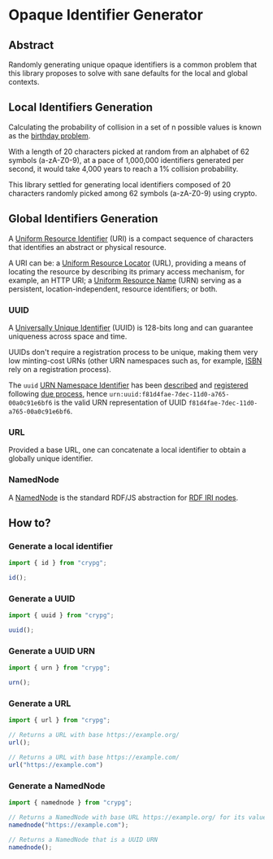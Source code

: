 # Opaque Identifier Generator

## Abstract

Randomly generating unique opaque identifiers is a common problem that this library proposes to solve with sane defaults for the local and global contexts.


## Local Identifiers Generation

Calculating the probability of collision in a set of n possible values is known as the [birthday problem](https://en.wikipedia.org/wiki/Birthday_problem).

With a length of 20 characters picked at random from an alphabet of 62 symbols (a-zA-Z0-9), at a pace of 1,000,000 identifiers generated per second, it would take 4,000 years to reach a 1% collision probability.

This library settled for generating local identifiers composed of 20 characters randomly picked among 62 symbols (a-zA-Z0-9) using crypto.


## Global Identifiers Generation

A [Uniform Resource Identifier](https://datatracker.ietf.org/doc/html/rfc3986) (URI) is a compact sequence of characters that identifies an abstract or physical resource.

A URI can be: a [Uniform Resource Locator](https://datatracker.ietf.org/doc/html/rfc1738) (URL), providing a means of locating the resource by describing its primary access mechanism, for example, an HTTP URI; a [Uniform Resource Name](https://datatracker.ietf.org/doc/html/rfc2141) (URN) serving as a persistent, location-independent, resource identifiers; or both.

### UUID

A [Universally Unique Identifier](https://datatracker.ietf.org/doc/html/rfc4122) (UUID) is 128-bits long and can guarantee uniqueness across space and time.

UUIDs don't require a registration process to be unique, making them very low minting-cost URNs (other URN namespaces such as, for example, [ISBN](https://datatracker.ietf.org/doc/html/rfc3187#section-5) rely on a registration process).

The `uuid` [URN Namespace Identifier](https://datatracker.ietf.org/doc/html/rfc2141#section-2) has been [described](https://datatracker.ietf.org/doc/html/rfc4122#section-3) and [registered](https://www.iana.org/assignments/urn-namespaces/urn-namespaces.xhtml) following [due process](https://www.rfc-editor.org/rfc/rfc8141.html#section-6), hence `urn:uuid:f81d4fae-7dec-11d0-a765-00a0c91e6bf6` is the valid URN representation of UUID `f81d4fae-7dec-11d0-a765-00a0c91e6bf6`.


### URL

Provided a base URL, one can concatenate a local identifier to obtain a globally unique identifier.


### NamedNode

A [NamedNode](http://rdf.js.org/data-model-spec/#namednode-interface) is the standard RDF/JS abstraction for [RDF IRI nodes](https://www.w3.org/TR/rdf11-concepts/#section-IRIs).


## How to?

### Generate a local identifier

```javascript
import { id } from "crypg";

id();
```


### Generate a UUID

```javascript
import { uuid } from "crypg";

uuid();
```


### Generate a UUID URN

```javascript
import { urn } from "crypg";

urn();
```


### Generate a URL

```javascript
import { url } from "crypg";

// Returns a URL with base https://example.org/
url();

// Returns a URL with base https://example.com/
url("https://example.com")
```


### Generate a NamedNode

```javascript
import { namednode } from "crypg";

// Returns a NamedNode with base URL https://example.org/ for its value
namednode("https://example.com");

// Returns a NamedNode that is a UUID URN
namednode();
```
